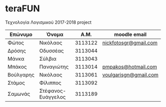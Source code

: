 # teraFUN
Τεχνολογία Λογισμικού 2017-2018 project 

| Επώνυμο | Όνομα | Α.Μ. | moodle email |
|---------|-------|------|--------------|
|Φώτος|Νικόλαος|3113122|nickfotosgr@gmail.com|
|Δρόσης|Οδυσσέας|3113044||
|Μάνκα|Σύλβια|3113043||
|Μπάκος|Παναγιώτης|3113014|pmpakos@hotmail.com|
|Βούλγαρης|Νικόλαος|3113061|voulgarisgn@gmail.com|
|Στάμος|Φίλιππος|3113092||
|Σαμωνάς|Στέφανος-Ευάγγελος|3113189||
